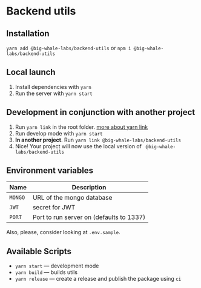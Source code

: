 # Backend utils

## Installation

`yarn add @big-whale-labs/backend-utils` or `npm i @big-whale-labs/backend-utils`

## Local launch

1. Install dependencies with `yarn`
2. Run the server with `yarn start`

## Development in conjunction with another project

1. Run `yarn link` in the root folder. [more about yarn link](https://classic.yarnpkg.com/en/docs/cli/link)
2. Run develop mode with `yarn start`
3. **In another project**. Run `yarn link @big-whale-labs/backend-utils`
4. Nice! Your project will now use the local version of ` @big-whale-labs/backend-utils`

## Environment variables

| Name    | Description                              |
| ------- | ---------------------------------------- |
| `MONGO` | URL of the mongo database                |
| `JWT`   | secret for JWT                           |
| `PORT`  | Port to run server on (defaults to 1337) |

Also, please, consider looking at `.env.sample`.

## Available Scripts

- `yarn start` — development mode
- `yarn build` — builds utils
- `yarn release` — create a release and publish the package using `ci`

